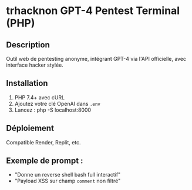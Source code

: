 # trhacknon GPT-4 Pentest Terminal (PHP)

## Description
Outil web de pentesting anonyme, intégrant GPT-4 via l'API officielle, avec interface hacker stylée.

## Installation
1. PHP 7.4+ avec cURL
2. Ajoutez votre clé OpenAI dans `.env`
3. Lancez :
   php -S localhost:8000

## Déploiement
Compatible Render, Replit, etc.

## Exemple de prompt :
- "Donne un reverse shell bash full interactif"
- "Payload XSS sur champ `comment` non filtré"
